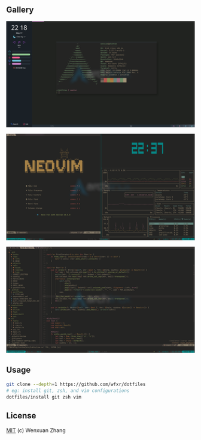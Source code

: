 ## Gallery

![screenshot-1](https://raw.githubusercontent.com/wfxr/i/master/archlinux-1.png)

![screenshot-2](https://raw.githubusercontent.com/wfxr/i/master/archlinux-2.png)

![screenshot-3](https://raw.githubusercontent.com/wfxr/i/master/archlinux-3.png)

## Usage

``` bash
git clone --depth=1 https://github.com/wfxr/dotfiles
# eg: install git, zsh, and vim configurations
dotfiles/install git zsh vim
```

## License

[MIT](https://wfxr.mit-license.org/2015) (c) Wenxuan Zhang
